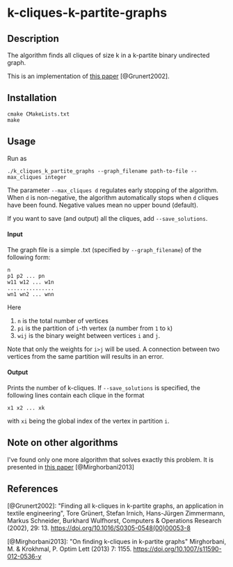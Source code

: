# k-cliques-k-partite-graphs 
## Description
The algorithm finds all cliques of size k in a k-partite binary undirected graph.

This is an implementation of
[this paper](http://www.sciencedirect.com/science/article/pii/S0305054800000538) [@Grunert2002].
## Installation
```commandline
cmake CMakeLists.txt
make
```
## Usage
Run as
```
./k_cliques_k_partite_graphs --graph_filename path-to-file --max_cliques integer
```
The parameter ```--max_cliques d``` regulates early stopping of the algorithm.
When ```d``` is non-negative, the algorithm automatically stops when ```d``` cliques have been found.
Negative values mean no upper bound (default).

If you want to save (and output) all the cliques, add ```--save_solutions```.
#### Input
The graph file is a simple .txt (specified by ```--graph_filename```) of the following form:
```
n
p1 p2 ... pn
w11 w12 ... w1n 
...............
wn1 wn2 ... wnn
```
Here 

1. ```n``` is the total number of vertices
2. ```pi``` is the partition of ```i```-th vertex (a number from ```1``` to ```k```)
3. ```wij``` is the binary weight between vertices ```i``` and ```j```.

Note that only the weights for ```i>j``` will be used.
A connection between two vertices from the same partition will results in an error.

#### Output
Prints the number of k-cliques. If ```--save_solutions``` is specified,
the following lines contain each clique in the format
```
x1 x2 ... xk
```
with ```xi``` being the global index of the vertex in partition ```i```.

## Note on other algorithms
I've found only one more algorithm that solves exactly this problem.
It is presented in [this paper](https://link.springer.com/article/10.1007/s11590-012-0536-y) 
[@Mirghorbani2013]

## References
[@Grunert2002]:
"Finding all k-cliques in k-partite graphs, an application in textile engineering",
Tore Grünert, Stefan Irnich, Hans-Jürgen Zimmermann, Markus Schneider, Burkhard Wulfhorst,
Computers & Operations Research (2002), 29: 13.
https://doi.org/10.1016/S0305-0548(00)00053-8

[@Mirghorbani2013]:
"On finding k-cliques in k-partite graphs"
Mirghorbani, M. & Krokhmal, P. Optim Lett (2013) 7: 1155.
https://doi.org/10.1007/s11590-012-0536-y
